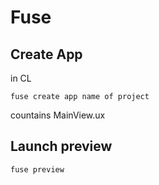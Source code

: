 Fuse
====

## Create App

in CL

`fuse create app name of project`

countains MainView.ux 

## Launch preview 
`fuse preview`

